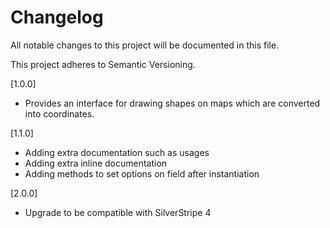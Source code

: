 # Changelog

All notable changes to this project will be documented in this file.

This project adheres to Semantic Versioning.

[1.0.0]

- Provides an interface for drawing shapes on maps which are converted into coordinates.

[1.1.0]

- Adding extra documentation such as usages
- Adding extra inline documentation
- Adding methods to set options on field after instantiation

[2.0.0]

- Upgrade to be compatible with SilverStripe 4
